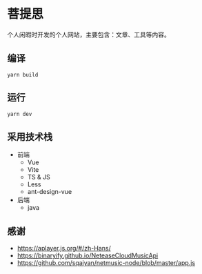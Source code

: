 # 菩提思

个人闲暇时开发的个人网站，主要包含：文章、工具等内容。

## 编译

```
yarn build
```

## 运行

```
yarn dev
```

## 采用技术栈

- 前端
  - Vue
  - Vite
  - TS & JS
  - Less
  - ant-design-vue
- 后端
  - java


## 感谢
* https://aplayer.js.org/#/zh-Hans/
* https://binaryify.github.io/NeteaseCloudMusicApi
* https://github.com/sqaiyan/netmusic-node/blob/master/app.js
